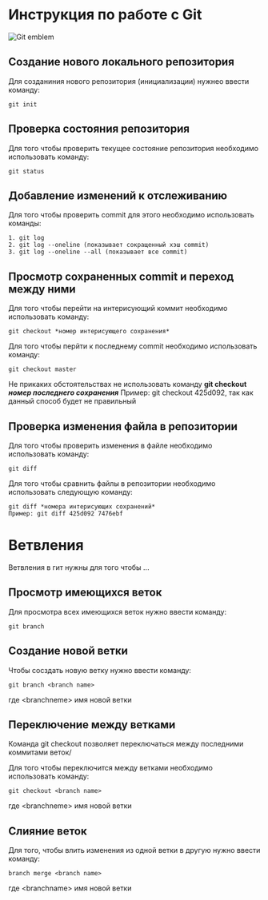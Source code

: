 # **Инструкция по работе с Git**

![Git emblem](imeg/git.png)

## Создание нового локального репозитория

Для созданиния нового репозитория (инициализации) нужнео ввести команду:

    git init

## Проверка состояния репозитория 

Для того чтобы проверить текущее состояние репозитория необходимо использовать команду:

    git status

## Добавление изменений к отслеживанию

Для того чтобы проверить commit для этого необходимо использовать команды:
    
    1. git log
    2. git log --oneline (показывает сокращенный хэш commit)
    3. git log --oneline --all (показывает все commit)

## Просмотр сохраненных commit и переход между ними

Для того чтобы перейти на интерисующий коммит необходимо использовать команду:

    git checkout *номер интерисующего сохранения*

 Для того чтобы перйти к последнему commit необходимо использовать команду:

    git checkout master 

Не прикаких обстоятельствах не использовать команду __git checkout *номер последнего сохранения*__ Пример: git checkout 425d092, так как данный способ будет не правильный

## Проверка изменения файла в репозитории

Для того чтобы проверить изменения в файле необходимо использовать команду:

    git diff

Для того чтобы сравнить файлы в репозитории необходимо использовать следующую команду:

    git diff *номера интерисующих сохранений*
    Пример: git diff 425d092 7476ebf

# Ветвления 

Ветвления в гит нужны для того чтобы ...

## Просмотр имеющихся веток

Для просмотра всех имеющихся веток нужно ввести команду:

    git branch

## Создание новой ветки

Чтобы сосздать новую ветку нужно ввести команду:

    git branch <branch name>

где \<branchneme\> имя новой ветки

## Переключение между ветками

Команда git checkout позволяет переключаться между последними коммитами веток/

Для того чтобы переключится между ветками необходимо использовать команду:

    git checkout <branch name>

где \<branchneme\> имя новой ветки

## Слияние веток

Для того, чтобы влить изменения из одной ветки в другую нужно ввести команду:

    branch merge <branch name>

 где \<branchname\> имя новой ветки